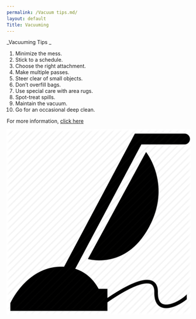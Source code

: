 ```yaml
---
permalink: /Vacuum tips.md/
layout: default
Title: Vacuuming
---
```


_Vacuuming Tips _


1.	Minimize the mess.
2.	Stick to a schedule. 
3.	Choose the right attachment. 
4.	Make multiple passes. 
5.	Steer clear of small objects. 
6.	Don’t overfill bags. 
7.	Use special care with area rugs. 
8.	Spot-treat spills. 
9.	Maintain the vacuum. 
10.	Go for an occasional deep clean.  

For more information, [click here](http://www.consumerreports.org/cro/news/2011/03/consumer-reports-10-tips-on-how-to-vacuum/index.htm)

![](/Images/Vacuum.png)
